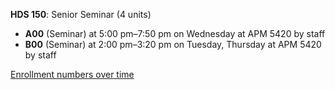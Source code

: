 **HDS 150**: Senior Seminar (4 units)

- **A00** (Seminar) at 5:00 pm–7:50 pm on Wednesday at APM 5420 by staff
- **B00** (Seminar) at 2:00 pm–3:20 pm on Tuesday, Thursday at APM 5420 by staff

[Enrollment numbers over time](./HDS150.tsv)
